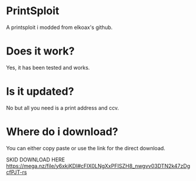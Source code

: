 # PrintSploit

A printsploit i modded from elkoax's github.

# Does it work?

Yes, it has been tested and works.

# Is it updated?

No but all you need is a print address and ccv.

# Where do i download?

You can either copy paste or use the link for the direct download.

SKID DOWNLOAD HERE https://mega.nz/file/y6xkjKDI#cFIX0LNgXxPFISZH8_nwgvv03DTN2k47zDgcfPJT-rs
